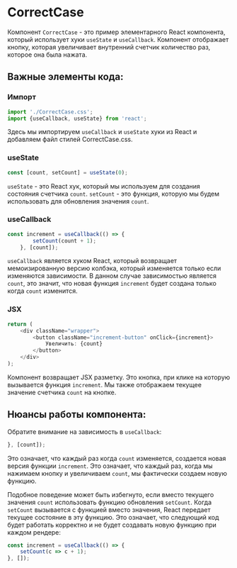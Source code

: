 # CorrectCase

Компонент `CorrectCase` - это пример элементарного React компонента, который использует хуки `useState` и `useCallback`. Компонент отображает кнопку, которая увеличивает внутренний счетчик количество раз, которое она была нажата.

## Важные элементы кода:

### Импорт

```javascript
import './CorrectCase.css';
import {useCallback, useState} from 'react';
```
Здесь мы импортируем `useCallback` и `useState` хуки из React и добавляем файл стилей CorrectCase.css.


### useState
```javascript
const [count, setCount] = useState(0);
```
`useState` - это React хук, который мы используем для создания состояния счетчика `count`. `setCount` - это функция, которую мы будем использовать для обновления значения `count`.

### useCallback
```javascript
const increment = useCallback(() => {
        setCount(count + 1);
    }, [count]);
```
`useCallback` является хуком React, который возвращает мемоизированную версию колбэка, который изменяется только если изменяются зависимости. В данном случае зависимостью является `count`, это значит, что новая функция `increment` будет создана только когда `count` изменится.

### JSX
```javascript
return (
    <div className="wrapper">
        <button className="increment-button" onClick={increment}>
            Увеличить: {count}
        </button>
    </div>
);
```
Компонент возвращает JSX разметку. Это кнопка, при клике на которую вызывается функция `increment`. Мы также отображаем текущее значение счетчика `count` на кнопке.

## Нюансы работы компонента:

Обратите внимание на зависимость в `useCallback`:

```javascript
}, [count]);
```
Это означает, что каждый раз когда `count` изменяется, создается новая версия функции `increment`. Это означает, что каждый раз, когда мы нажимаем кнопку и увеличиваем `count`, мы фактически создаем новую функцию.

Подобное поведение может быть избегнуто, если вместо текущего значения `count` использовать функцию обновления `setCount`. Когда `setCount` вызывается с функцией вместо значения, React передает текущее состояние в эту функцию. Это означает, что следующий код будет работать корректно и не будет создавать новую функцию при каждом рендере:

```javascript
const increment = useCallback(() => {
    setCount(c => c + 1);
}, []);
```